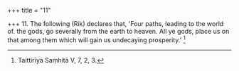 +++
title = "11"

+++
11. The following (Rik) declares that, 'Four paths, leading to the world of. the gods, go severally from the earth to heaven. All ye gods, place us on that among them which will gain us undecaying prosperity.' [^6] 


[^6]:  Taittirīya Saṃhitā V, 7, 2, 3.
